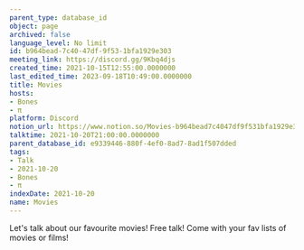 ```yaml
---
parent_type: database_id
object: page
archived: false
language_level: No limit
id: b964bead-7c40-47df-9f53-1bfa1929e303
meeting_link: https://discord.gg/9Kbq4djs
created_time: 2021-10-15T12:55:00.0000000
last_edited_time: 2023-09-18T10:49:00.0000000
title: Movies
hosts:
- Bones
- π
platform: Discord
notion_url: https://www.notion.so/Movies-b964bead7c4047df9f531bfa1929e303
talktime: 2021-10-20T21:00:00.0000000
parent_database_id: e9339446-880f-4ef0-8ad7-8ad1f507dded
tags:
- Talk
- 2021-10-20
- Bones
- π
indexDate: 2021-10-20
name: Movies
---
```


Let's talk about our favourite movies!
Free talk! Come with your fav lists of movies or films!



